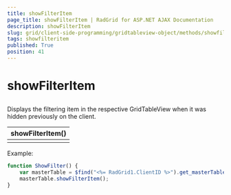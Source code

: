 ```yaml
---
title: showFilterItem
page_title: showFilterItem | RadGrid for ASP.NET AJAX Documentation
description: showFilterItem
slug: grid/client-side-programming/gridtableview-object/methods/showfilteritem
tags: showfilteritem
published: True
position: 41
---
```


# showFilterItem



## 

Displays the filtering item in the respective GridTableView when it was hidden previously on the client.


|  **showFilterItem()**  |
| ------ |
||

Example:

````JavaScript
function ShowFilter() {
    var masterTable = $find("<%= RadGrid1.ClientID %>").get_masterTableView();
    masterTable.showFilterItem();
} 
````


